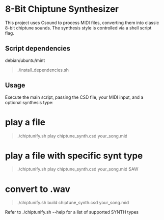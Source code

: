 # 8-Bit Chiptune Synthesizer

This project uses Csound to process MIDI files, converting them into classic 8-bit chiptune sounds. The synthesis style is controlled via a shell script flag.

## Script dependencies

debian/ubuntu/mint

> ./install_dependencies.sh

## Usage

Execute the main script, passing the CSD file, your MIDI input, and a optional synthesis type:

# play a file
> ./chiptunify.sh play chiptune_synth.csd your_song.mid

# play a file with specific synt type
> ./chiptunify.sh play chiptune_synth.csd your_song.mid SAW

# convert to .wav
> ./chiptunify.sh build chiptune_synth.csd your_song.mid

Refer to ./chiptunify.sh --help for a list of supported SYNTH types
